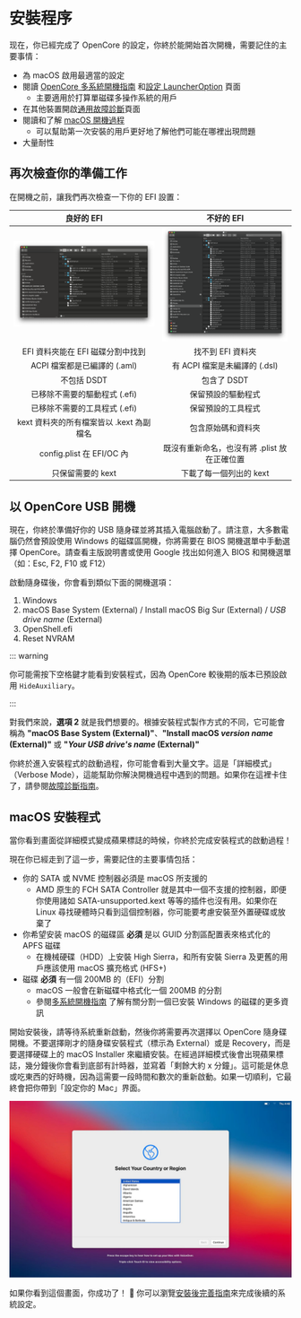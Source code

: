 # 安裝程序

现在，你已經完成了 OpenCore 的設定，你終於能開始首次開機，需要記住的主要事情：

* 為 macOS 啟用最適當的設定
* 閱讀 [OpenCore 多系統開機指南](https://dortania.github.io/OpenCore-Multiboot/) 和[設定 LauncherOption](https://dortania.github.io/OpenCore-Post-Install/multiboot/bootstrap) 頁面
  * 主要適用於打算單磁碟多操作系統的用戶
* 在其他裝置開啟[通用故障診斷](../troubleshooting/troubleshooting.md)頁面
* 閱讀和了解 [macOS 開機過程](../troubleshooting/boot.md)
  * 可以幫助第一次安裝的用戶更好地了解他們可能在哪裡出現問題
* 大量耐性

## 再次檢查你的準備工作

在開機之前，讓我們再次檢查一下你的 EFI 設置：

良好的 EFI          |  不好的 EFI
:-------------------------:|:-------------------------:
![](../images/installation/install-md/good-efi.png)  |  ![](../images/installation/install-md/bad-efi.png)
EFI 資料夾能在 EFI 磁碟分割中找到 | 找不到 EFI 資料夾
ACPI 檔案都是已編譯的 (.aml) | 有 ACPI 檔案是未編譯的 (.dsl)
不包括 DSDT | 包含了 DSDT
已移除不需要的驅動程式 (.efi) | 保留預設的驅動程式
已移除不需要的工具程式 (.efi) | 保留預設的工具程式
kext 資料夾的所有檔案皆以 .kext 為副檔名 | 包含原始碼和資料夾
config.plist 在 EFI/OC 內 | 既沒有重新命名，也沒有將 .plist 放在正確位置
只保留需要的 kext | 下載了每一個列出的 kext

## 以 OpenCore USB 開機

現在，你終於準備好你的 USB 隨身碟並將其插入電腦啟動了。請注意，大多數電腦仍然會預設使用 Windows 的磁碟區開機，你將需要在 BIOS 開機選單中手動選擇 OpenCore。請查看主版說明書或使用 Google 找出如何進入 BIOS 和開機選單（如：Esc, F2, F10 或 F12）

啟動隨身碟後，你會看到類似下面的開機選項：

1. Windows
2. macOS Base System (External) / Install macOS Big Sur (External) / *USB drive name* (External)
3. OpenShell.efi
4. Reset NVRAM

::: warning

你可能需按下空格鍵才能看到安裝程式，因為 OpenCore 較後期的版本已預設啟用 `HideAuxiliary`。

:::

對我們來說，**選項 2** 就是我們想要的。根據安裝程式製作方式的不同，它可能會稱為 **"macOS Base System (External)"**、**"Install macOS *version name* (External)"** 或 **"*Your USB drive's name* (External)"**

你終於進入安裝程式的啟動過程，你可能會看到大量文字。這是「詳細模式」（Verbose Mode），這能幫助你解決開機過程中遇到的問題。如果你在這裡卡住了，請參閱[故障診斷指南](../troubleshooting/kernel-debugging.md)。

## macOS 安裝程式

當你看到畫面從詳細模式變成蘋果標誌的時候，你終於完成安裝程式的啟動過程！

現在你已經走到了這一步，需要記住的主要事情包括：

* 你的 SATA 或 NVME 控制器必須是 macOS 所支援的
  * AMD 原生的 FCH SATA Controller 就是其中一個不支援的控制器，即便你使用諸如 SATA-unsupported.kext 等等的插件也沒有用。如果你在 Linux 尋找硬體時只看到這個控制器，你可能要考慮安裝至外置硬碟或放棄了
* 你希望安装 macOS 的磁碟區 **必須** 是以 GUID 分割區配置表來格式化的 APFS 磁碟
  * 在機械硬碟（HDD）上安裝 High Sierra，和所有安裝 Sierra 及更舊的用戶應該使用 macOS 擴充格式 (HFS+)
* 磁碟 **必須** 有一個 200MB 的（EFI）分割
  * macOS 一般會在新磁碟中格式化一個 200MB 的分割
  * 參閱[多系統開機指南](https://eason329.github.io/OpenCore-Multiboot/) 了解有關分割一個已安裝 Windows 的磁碟的更多資訊

開始安裝後，請等待系統重新啟動，然後你將需要再次選擇以 OpenCore 隨身碟開機。不要選擇剛才的隨身碟安裝程式（標示為 External）或是 Recovery，而是要選擇硬碟上的 macOS Installer 來繼續安裝。在經過詳細模式後會出現蘋果標誌，幾分鐘後你會看到底部有計時器，並寫着「剩餘大約 x 分鐘」。這可能是休息或吃東西的好時機，因為這需要一段時間和數次的重新啟動。如果一切順利，它最終會把你帶到「設定你的 Mac」界面。

![](../images/installation/install-md/setup-your-mac.png)

如果你看到這個畫面，你成功了！ 🎉
你可以瀏覽[安裝後完善指南](https://eason329.github.io/OpenCore-Post-Install/)來完成後續的系統設定。
